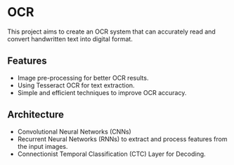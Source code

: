 # **OCR**
This project aims to create an OCR system that can accurately read and convert handwritten text into digital format.

## **Features**
- Image pre-processing for better OCR results.
- Using Tesseract OCR for text extraction.
- Simple and efficient techniques to improve OCR accuracy.
  
## **Architecture**
- Convolutional Neural Networks (CNNs)
- Recurrent Neural Networks (RNNs) to extract and process features from the input images.
- Connectionist Temporal Classification (CTC) Layer for Decoding.





